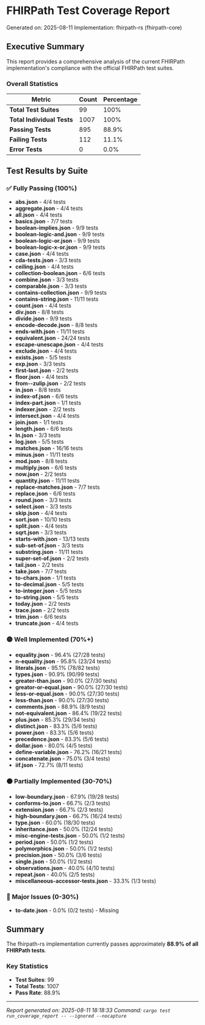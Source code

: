 # FHIRPath Test Coverage Report

Generated on: 2025-08-11
Implementation: fhirpath-rs (fhirpath-core)

## Executive Summary

This report provides a comprehensive analysis of the current FHIRPath implementation's compliance with the official FHIRPath test suites.

### Overall Statistics

| Metric | Count | Percentage |
|--------|-------|------------|
| **Total Test Suites** | 99 | 100% |
| **Total Individual Tests** | 1007 | 100% |
| **Passing Tests** | 895 | 88.9% |
| **Failing Tests** | 112 | 11.1% |
| **Error Tests** | 0 | 0.0% |

## Test Results by Suite

### ✅ Fully Passing (100%)

- **abs.json** - 4/4 tests
- **aggregate.json** - 4/4 tests
- **all.json** - 4/4 tests
- **basics.json** - 7/7 tests
- **boolean-implies.json** - 9/9 tests
- **boolean-logic-and.json** - 9/9 tests
- **boolean-logic-or.json** - 9/9 tests
- **boolean-logic-x-or.json** - 9/9 tests
- **case.json** - 4/4 tests
- **cda-tests.json** - 3/3 tests
- **ceiling.json** - 4/4 tests
- **collection-boolean.json** - 6/6 tests
- **combine.json** - 3/3 tests
- **comparable.json** - 3/3 tests
- **contains-collection.json** - 9/9 tests
- **contains-string.json** - 11/11 tests
- **count.json** - 4/4 tests
- **div.json** - 8/8 tests
- **divide.json** - 9/9 tests
- **encode-decode.json** - 8/8 tests
- **ends-with.json** - 11/11 tests
- **equivalent.json** - 24/24 tests
- **escape-unescape.json** - 4/4 tests
- **exclude.json** - 4/4 tests
- **exists.json** - 5/5 tests
- **exp.json** - 3/3 tests
- **first-last.json** - 2/2 tests
- **floor.json** - 4/4 tests
- **from--zulip.json** - 2/2 tests
- **in.json** - 8/8 tests
- **index-of.json** - 6/6 tests
- **index-part.json** - 1/1 tests
- **indexer.json** - 2/2 tests
- **intersect.json** - 4/4 tests
- **join.json** - 1/1 tests
- **length.json** - 6/6 tests
- **ln.json** - 3/3 tests
- **log.json** - 5/5 tests
- **matches.json** - 16/16 tests
- **minus.json** - 11/11 tests
- **mod.json** - 8/8 tests
- **multiply.json** - 6/6 tests
- **now.json** - 2/2 tests
- **quantity.json** - 11/11 tests
- **replace-matches.json** - 7/7 tests
- **replace.json** - 6/6 tests
- **round.json** - 3/3 tests
- **select.json** - 3/3 tests
- **skip.json** - 4/4 tests
- **sort.json** - 10/10 tests
- **split.json** - 4/4 tests
- **sqrt.json** - 3/3 tests
- **starts-with.json** - 13/13 tests
- **sub-set-of.json** - 3/3 tests
- **substring.json** - 11/11 tests
- **super-set-of.json** - 2/2 tests
- **tail.json** - 2/2 tests
- **take.json** - 7/7 tests
- **to-chars.json** - 1/1 tests
- **to-decimal.json** - 5/5 tests
- **to-integer.json** - 5/5 tests
- **to-string.json** - 5/5 tests
- **today.json** - 2/2 tests
- **trace.json** - 2/2 tests
- **trim.json** - 6/6 tests
- **truncate.json** - 4/4 tests

### 🟡 Well Implemented (70%+)

- **equality.json** - 96.4% (27/28 tests)
- **n-equality.json** - 95.8% (23/24 tests)
- **literals.json** - 95.1% (78/82 tests)
- **types.json** - 90.9% (90/99 tests)
- **greater-than.json** - 90.0% (27/30 tests)
- **greator-or-equal.json** - 90.0% (27/30 tests)
- **less-or-equal.json** - 90.0% (27/30 tests)
- **less-than.json** - 90.0% (27/30 tests)
- **comments.json** - 88.9% (8/9 tests)
- **not-equivalent.json** - 86.4% (19/22 tests)
- **plus.json** - 85.3% (29/34 tests)
- **distinct.json** - 83.3% (5/6 tests)
- **power.json** - 83.3% (5/6 tests)
- **precedence.json** - 83.3% (5/6 tests)
- **dollar.json** - 80.0% (4/5 tests)
- **define-variable.json** - 76.2% (16/21 tests)
- **concatenate.json** - 75.0% (3/4 tests)
- **iif.json** - 72.7% (8/11 tests)

### 🟠 Partially Implemented (30-70%)

- **low-boundary.json** - 67.9% (19/28 tests)
- **conforms-to.json** - 66.7% (2/3 tests)
- **extension.json** - 66.7% (2/3 tests)
- **high-boundary.json** - 66.7% (16/24 tests)
- **type.json** - 60.0% (18/30 tests)
- **inheritance.json** - 50.0% (12/24 tests)
- **misc-engine-tests.json** - 50.0% (1/2 tests)
- **period.json** - 50.0% (1/2 tests)
- **polymorphics.json** - 50.0% (1/2 tests)
- **precision.json** - 50.0% (3/6 tests)
- **single.json** - 50.0% (1/2 tests)
- **observations.json** - 40.0% (4/10 tests)
- **repeat.json** - 40.0% (2/5 tests)
- **miscellaneous-accessor-tests.json** - 33.3% (1/3 tests)

### 🔴 Major Issues (0-30%)

- **to-date.json** - 0.0% (0/2 tests) - Missing

## Summary

The fhirpath-rs implementation currently passes approximately **88.9% of all FHIRPath tests**.

### Key Statistics
- **Test Suites**: 99
- **Total Tests**: 1007
- **Pass Rate**: 88.9%

---

*Report generated on: 2025-08-11 18:18:33*
*Command: `cargo test run_coverage_report -- --ignored --nocapture`*

